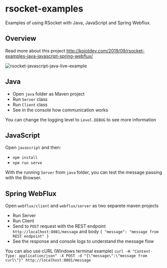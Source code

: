 # rsocket-examples
Examples of using RSocket with Java, JavaScript and Spring Webflux.

## Overview
Read more about this project http://kojotdev.com/2019/09/rsocket-examples-java-javascript-spring-webflux/

![rsocket-javascript-java-live-example](http://kojotdev.com/wp-content/uploads/2019/09/javascript-java-live.gif)

## Java
* Open `java` folder as Maven project
* Run `Server` class
* Run `Client` class
* See in the console how communication works

You can change the logging level to `Level.DEBUG` to see more information

## JavaScript
Open `javascript` and then:
* `npm install`
* `npm run serve`

With the running `Server` from `java` folder, you can test the message passing with the Browser.

## Spring WebFlux
Open `webflux/client` and `webflux/server` as two separete maven projects
* Run Server
* Run Client
* Send to `POST` request with the REST endpoint `http://localhost:8081/message` and body `{ "message": "message from REST endpoint" }`
* See the response and console logs to understand the message flow

You can also use cURL (Windows terminal example) `curl -H "Content-Type: application/json" -X POST -d "{\"message\":\"message from curl\"}" http://localhost:8081/message`
